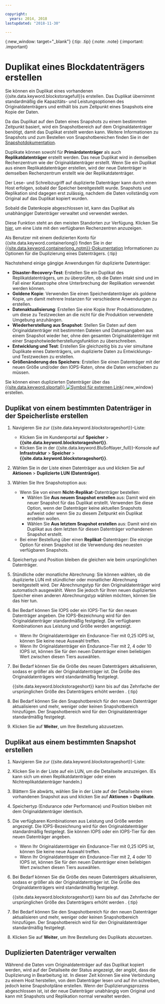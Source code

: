 ```yaml
---

copyright:
  years: 2014, 2018
lastupdated: "2018-11-30"

---
```

{:new_window: target="_blank"}
{:tip: .tip}
{:note: .note}
{:important: .important}

# Duplikat eines Blockdatenträgers erstellen

Sie können ein Duplikat eines vorhandenen {{site.data.keyword.blockstoragefull}}s erstellen. Das Duplikat übernimmt standardmäßig die Kapazitäts- und Leistungsoptionen des Originaldatenträgers und enthält bis zum Zeitpunkt eines Snapshots eine Kopie der Daten.   

Da das Duplikat auf den Daten eines Snapshots zu einem bestimmten Zeitpunkt basiert, wird ein Snapshotbereich auf dem Originaldatenträger benötigt, damit das Duplikat erstellt werden kann. Weitere Informationen zu Snapshots und zum Bestellen von Snapshotbereichen finden Sie in der [Snapshotdokumentation](snapshots.html).  

Duplikate können sowohl für **Primärdatenträger** als auch **Replikatdatenträger** erstellt werden. Das neue Duplikat wird in demselben Rechenzentrum wie der Originaldatenträger erstellt. Wenn Sie ein Duplikat aus einem Replikatdatenträger erstellen, wird der neue Datenträger in demselben Rechenzentrum erstellt wie der Replikatdatenträger.

Der Lese- und Schreibzugriff auf duplizierte Datenträger kann durch einen Host erfolgen, sobald der Speicher bereitgestellt wurde. Snapshots und Replikation sind dagegen erst zulässig, nachdem die Daten vollständig vom Original auf das Duplikat kopiert wurden.

Sobald die Datenkopie abgeschlossen ist, kann das Duplikat als unabhängiger Datenträger verwaltet und verwendet werden.

Diese Funktion steht an den meisten Standorten zur Verfügung. Klicken Sie [hier](new-ibm-block-and-file-storage-location-and-features.html), um eine Liste mit den verfügbaren Rechenzentren anzuzeigen.

Als Benutzer mit einem dedizierten Konto für {{site.data.keyword.containerlong}} finden Sie in der [{{site.data.keyword.containerlong_notm}}-Dokumentation](/docs/containers/cs_storage_file.html#backup_restore) Informationen zu Optionen für die Duplizierung eines Datenträgers.
{:tip}

Nachstehend einige gängige Anwendungen für duplizierte Datenträger:
- **Disaster-Recovery-Test**: Erstellen Sie ein Duplikat des Replikatdatenträgers, um zu überprüfen, ob die Daten intakt sind und im Fall einer Katastrophe ohne Unterbrechung der Replikation verwendet werden können.
- **Goldene Kopie**: Verwenden Sie einen Speicherdatenträger als goldene Kopie, um damit mehrere Instanzen für verschiedene Anwendungen zu erstellen.
- **Datenaktualisierung**: Erstellen Sie eine Kopie Ihrer Produktionsdaten, um diese zu Testzwecken an die nicht für die Produktion verwendete Umgebung anzuhängen.
- **Wiederherstellung aus Snapshot**: Stellen Sie Daten auf dem Originaldatenträger mit bestimmten Dateien und Datumsangaben aus einem Snapshot wieder her, ohne den gesamten Originaldatenträger mit einer Snapshotwiederherstellungsfunktion zu überschreiben.
- **Entwicklung und Test**: Erstellen Sie gleichzeitig bis zu vier simultane Duplikate eines Datenträgers, um duplizierte Daten zu Entwicklungs- und Testzwecken zu erstellen.
- **Größenänderung des Speichers**: Erstellen Sie einen Datenträger mit der neuen Größe und/oder den IOPS-Raten, ohne die Daten verschieben zu müssen.  

Sie können einen duplizierten Datenträger über das [{{site.data.keyword.slportal}} ![Symbol für externen Link](../../icons/launch-glyph.svg "Symbol für externen Link")](https://control.softlayer.com/){:new_window} erstellen.


## Duplikat von einem bestimmten Datenträger in der Speicherliste erstellen

1. Navigieren Sie zur {{site.data.keyword.blockstorageshort}}-Liste:
    - Klicken Sie im Kundenportal auf **Speicher** > **{{site.data.keyword.blockstorageshort}}**.
    - Klicken Sie in der {{site.data.keyword.BluSoftlayer_full}}-Konsole auf **Infrastruktur** > **Speicher** > **{{site.data.keyword.blockstorageshort}}**.
2. Wählen Sie in der Liste einen Datenträger aus und klicken Sie auf **Aktionen** > **Duplizierte LUN (Datenträger)**.
3. Wählen Sie Ihre Snapshotoption aus:
    - Wenn Sie von einem **Nicht-Replikat**-Datenträger bestellen:
      - Wählen Sie **Aus neuem Snapshot erstellen** aus: Damit wird ein neuer Snapshot für das Duplikat erstellt. Verwenden Sie diese Option, wenn der Datenträger keine aktuellen Snapshots aufweist oder wenn Sie zu diesem Zeitpunkt ein Duplikat erstellen wollen.<br/>
      - Wählen Sie **Aus letztem Snapshot erstellen** aus: Damit wird ein Duplikat aus dem letzten für diesen Datenträger vorhandenen Snapshot erstellt.
    - Bei einer Bestellung über einen **Replikat**-Datenträger: Die einzige Option für einen Snapshot ist die Verwendung des neuesten verfügbaren Snapshots.
4. Speichertyp und Position bleiben die gleichen wie beim ursprünglichen Datenträger.
5. Stündliche oder monatliche Abrechnung: Sie können wählen, ob die duplizierte LUN mit stündlicher oder monatlicher Abrechnung bereitgestellt wird. Der Abrechnungstyp für den Originaldatenträger wird automatisch ausgewählt. Wenn Sie jedoch für Ihren neuen duplizierten Speicher einen anderen Abrechnungstyp wählen möchten, können Sie das hier tun.
5. Bei Bedarf können Sie IOPS oder ein IOPS-Tier für den neuen Datenträger angeben. Die IOPS-Bezeichnung wird für den Originaldatenträger standardmäßig festgelegt. Die verfügbaren Kombinationen aus Leistung und Größe werden angezeigt.
    - Wenn Ihr Originaldatenträger ein Endurance-Tier mit 0,25 IOPS ist, können Sie keine neue Auswahl treffen.
    - Wenn Ihr Originaldatenträger ein Endurance-Tier mit 2, 4 oder 10 IOPS ist, können Sie für den neuen Datenträger einen beliebigen Wert zwischen diesen Tiers auswählen.
6. Bei Bedarf können Sie die Größe des neuen Datenträgers aktualisieren, sodass er größer als der Originaldatenträger ist. Die Größe des Originaldatenträgers wird standardmäßig festgelegt.

   {{site.data.keyword.blockstorageshort}} kann bis auf das Zehnfache der ursprünglichen Größe des Datenträgers erhöht werden
.
   {:tip}
7. Bei Bedarf können Sie den Snapshotbereich für den neuen Datenträger aktualisieren und mehr, weniger oder keinen Snapshotbereich hinzufügen. Der Snapshotbereich wird für den Originaldatenträger standardmäßig festgelegt.
8. Klicken Sie auf **Weiter**, um Ihre Bestellung abzusetzen.



## Duplikat aus einem bestimmten Snapshot erstellen

1. Navigieren Sie zur {{site.data.keyword.blockstorageshort}}-Liste:
2. Klicken Sie in der Liste auf ein LUN, um die Detailseite anzuzeigen. (Es kann sich um einen Replikatdatenträger oder einen Nichtreplikatdatenträger handeln.)
3. Blättern Sie abwärts, wählen Sie in der Liste auf der Detailseite einen vorhandenen Snapshot aus und klicken Sie auf **Aktionen** > **Duplikate**.   
4. Speichertyp (Endurance oder Performance) und Position bleiben mit dem Originaldatenträger identisch.
5. Die verfügbaren Kombinationen aus Leistung und Größe werden angezeigt. Die IOPS-Bezeichnung wird für den Originaldatenträger standardmäßig festgelegt. Sie können IOPS oder ein IOPS-Tier für den neuen Datenträger angeben.
    - Wenn Ihr Originaldatenträger ein Endurance-Tier mit 0,25 IOPS ist, können Sie keine neue Auswahl treffen.
    - Wenn Ihr Originaldatenträger ein Endurance-Tier mit 2, 4 oder 10 IOPS ist, können Sie für den neuen Datenträger einen beliebigen Wert zwischen diesen Tiers auswählen.
6. Bei Bedarf können Sie die Größe des neuen Datenträgers aktualisieren, sodass er größer als der Originaldatenträger ist. Die Größe des Originaldatenträgers wird standardmäßig festgelegt.

   {{site.data.keyword.blockstorageshort}} kann bis auf das Zehnfache der ursprünglichen Größe des Datenträgers erhöht werden
.
   {:tip}
7. Bei Bedarf können Sie den Snapshotbereich für den neuen Datenträger aktualisieren und mehr, weniger oder keinen Snapshotbereich hinzufügen. Der Snapshotbereich wird für den Originaldatenträger standardmäßig festgelegt.
8. Klicken Sie auf **Weiter**, um Ihre Bestellung des Duplikats abzusetzen.


## Duplizierten Datenträger verwalten

Während die Daten vom Originaldatenträger auf das Duplikat kopiert werden, wird auf der Detailseite der Status angezeigt, der angibt, dass die Duplizierung in Bearbeitung ist. In dieser Zeit können Sie eine Verbindung zu einem Host herstellen, von dem Datenträger lesen und auf ihn schreiben, jedoch keine Snapshotpläne erstellen. Wenn der Duplizierungsprozess abgeschlossen ist, ist der neue Datenträger unabhängig vom Original und kann mit Snapshots und Replikation normal verwaltet werden.
